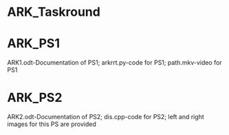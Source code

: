 # ARK_Taskround
# ARK_PS1
ARK1.odt-Documentation of PS1;
  arkrrt.py-code for PS1;
  path.mkv-video for PS1
# ARK_PS2
ARK2.odt-Documentation of PS2;
dis.cpp-code for PS2;
left and right images for this PS are provided
